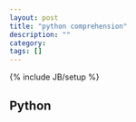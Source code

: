 ```yaml
---
layout: post
title: "python comprehension"
description: ""
category: 
tags: []
---
```

{% include JB/setup %}

## Python
